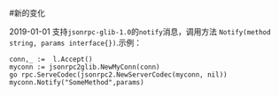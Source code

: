 #新的变化

2019-01-01 支持`jsonrpc-glib-1.0`的`notify`消息，调用方法 `Notify(method string, params interface{})`.示例：

```
conn,_ :=  l.Accept()
myconn := jsonrpc2glib.NewMyConn(conn)
go rpc.ServeCodec(jsonrpc2.NewServerCodec(myconn, nil))
myconn.Notify("SomeMethod",params)
```
